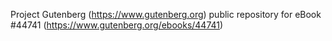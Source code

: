 Project Gutenberg (https://www.gutenberg.org) public repository for eBook #44741 (https://www.gutenberg.org/ebooks/44741)

